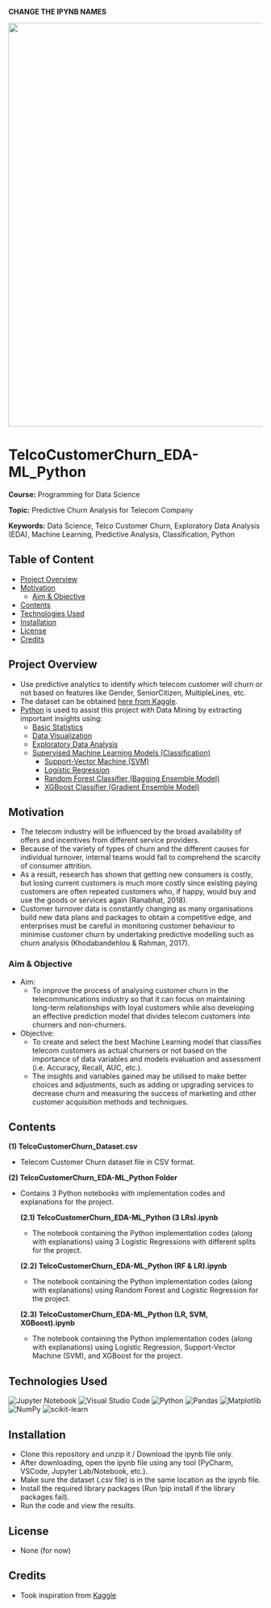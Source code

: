 **CHANGE THE IPYNB NAMES**

<p align="center">
    <img width="800" src="https://editor.analyticsvidhya.com/uploads/94357telecom%20churn.png">
</p>

# TelcoCustomerChurn_EDA-ML_Python

**Course:** Programming for Data Science

**Topic:** Predictive Churn Analysis for Telecom Company

**Keywords:** Data Science, Telco Customer Churn, Exploratory Data Analysis (EDA), Machine Learning, Predictive Analysis, Classification, Python



## Table of Content
- [Project Overview](#Project-Overview)
- [Motivation](#Motivation)
  - [Aim & Objective](#Aim--Objective)
- [Contents](#Contents)
- [Technologies Used](#Technologies-Used)
- [Installation](#Installation)
- [License](#License)
- [Credits](#Credits)



## Project Overview
- Use predictive analytics to identify which telecom customer will churn or not based on features like Gender, SeniorCitizen, MultipleLines, etc.
- The dataset can be obtained [here from Kaggle](https://www.kaggle.com/datasets/blastchar/telco-customer-churn).
- [Python](https://www.python.org/) is used to assist this project with Data Mining by extracting important insights using: 
  - [Basic Statistics](https://en.wikipedia.org/wiki/Statistics)
  - [Data Visualization](https://en.wikipedia.org/wiki/Data_and_information_visualization)
  - [Exploratory Data Analysis](https://en.wikipedia.org/wiki/Exploratory_data_analysis)
  - [Supervised Machine Learning Models (Classification)](https://en.wikipedia.org/wiki/Supervised_learning)
    - [Support-Vector Machine (SVM)](https://en.wikipedia.org/wiki/Support-vector_machine)
    - [Logistic Regression](https://en.wikipedia.org/wiki/Logistic_regression)
    - [Random Forest Classifier (Bagging Ensemble Model)](https://en.wikipedia.org/wiki/Random_forest)
    - [XGBoost Classifier (Gradient Ensemble Model)](https://en.wikipedia.org/wiki/XGBoost)



## Motivation
- The telecom industry will be influenced by the broad availability of offers and incentives from different service providers. 
- Because of the variety of types of churn and the different causes for individual turnover, internal teams would fail to comprehend the scarcity of consumer attrition. 
- As a result, research has shown that getting new consumers is costly, but losing current customers is much more costly since existing paying customers are often repeated customers who, if happy, would buy and use the goods or services again (Ranabhat, 2018). 
- Customer turnover data is constantly changing as many organisations build new data plans and packages to obtain a competitive edge, and enterprises must be careful in monitoring customer behaviour to minimise customer churn by undertaking predictive modelling such as churn analysis (Khodabandehlou & Rahman, 2017).



### Aim & Objective
- Aim: 
  - To improve the process of analysing customer churn in the telecommunications industry so that it can focus on maintaining long-term relationships with loyal customers while also developing an effective prediction model that divides telecom customers into churners and non-churners. 
- Objective: 
  - To create and select the best Machine Learning model that classifies telecom customers as actual churners or not based on the importance of data variables and models evaluation and assessment (i.e. Accuracy, Recall, AUC, etc.).
  - The insights and variables gained may be utilised to make better choices and adjustments, such as adding or upgrading services to decrease churn and measuring the success of marketing and other customer acquisition methods and techniques.



## Contents
**(1) TelcoCustomerChurn_Dataset.csv**
  - Telecom Customer Churn dataset file in CSV format.

**(2) TelcoCustomerChurn_EDA-ML_Python Folder**
  - Contains 3 Python notebooks with implementation codes and explanations for the project.

    **(2.1) TelcoCustomerChurn_EDA-ML_Python (3 LRs).ipynb**
    - The notebook containing the Python implementation codes (along with explanations) using 3 Logistic Regressions with different splits for the project.

    **(2.2) TelcoCustomerChurn_EDA-ML_Python (RF & LR).ipynb**
    - The notebook containing the Python implementation codes (along with explanations) using Random Forest and Logistic Regression for the project.

    **(2.3) TelcoCustomerChurn_EDA-ML_Python (LR, SVM, XGBoost).ipynb**
    - The notebook containing the Python implementation codes (along with explanations) using Logistic Regression, Support-Vector Machine (SVM), and XGBoost for the project.



## Technologies Used
<p </p>

![Jupyter Notebook](https://img.shields.io/badge/jupyter-%23FA0F00.svg?style=for-the-badge&logo=jupyter&logoColor=white)
![Visual Studio Code](https://img.shields.io/badge/Visual%20Studio%20Code-0078d7.svg?style=for-the-badge&logo=visual-studio-code&logoColor=white)
![Python](https://img.shields.io/badge/python-3670A0?style=for-the-badge&logo=python&logoColor=ffdd54)
![Pandas](https://img.shields.io/badge/pandas-%23150458.svg?style=for-the-badge&logo=pandas&logoColor=white)
![Matplotlib](https://img.shields.io/badge/Matplotlib-%23#ffffff.svg?style=for-the-badge&logo=Matplotlib&logoColor=white)
![NumPy](https://img.shields.io/badge/numpy-%23013243.svg?style=for-the-badge&logo=numpy&logoColor=white)
![scikit-learn](https://img.shields.io/badge/scikit--learn-%23F7931E.svg?style=for-the-badge&logo=scikit-learn&logoColor=white)

<p </p>



## Installation
- Clone this repository and unzip it / Download the ipynb file only.
- After downloading, open the ipynb file using any tool (PyCharm, VSCode, Jupyter Lab/Notebook, etc.).
- Make sure the dataset (.csv file) is in the same location as the ipynb file.
- Install the required library packages (Run !pip install if the library packages fail).
- Run the code and view the results.



## License
- None (for now)



## Credits
- Took inspiration from [Kaggle](https://www.kaggle.com/)




